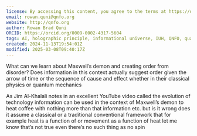 ```yaml
---
license: By accessing this content, you agree to the terms at https://qnfo.org/LICENSE
email: rowan.quni@qnfo.org
website: http://qnfo.org
author: Rowan Brad Quni
ORCID: https://orcid.org/0009-0002-4317-5604
tags: AI, holographic principle, informational universe, IUH, QNFO, quantum
created: 2024-11-13T19:54:01Z
modified: 2025-03-08T09:40:17Z
---
```


What can we learn about Maxwell’s demon and creating order from disorder? Does information in this context actually suggest order given the arrow of time or the sequence of cause and effect whether in their classical physics or quantum mechanics

As Jim Al-Khalali notes in an excellent YouTube video called the evolution of technology information can be used in the context of Maxwell’s demon to heat coffee with nothing more than that information etc. but is it wrong does it assume a classical or a traditional conventional framework that for example heat is a function of or movement as a function of heat let me know that’s not true even there’s no such thing as no spin
